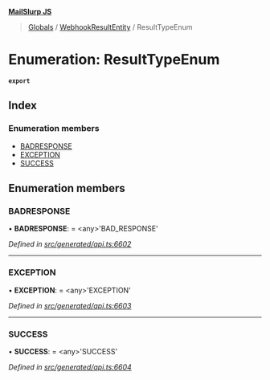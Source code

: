 **[MailSlurp JS](../README.md)**

> [Globals](../README.md) / [WebhookResultEntity](../modules/webhookresultentity.md) / ResultTypeEnum

# Enumeration: ResultTypeEnum

**`export`** 

## Index

### Enumeration members

* [BADRESPONSE](webhookresultentity.resulttypeenum.md#badresponse)
* [EXCEPTION](webhookresultentity.resulttypeenum.md#exception)
* [SUCCESS](webhookresultentity.resulttypeenum.md#success)

## Enumeration members

### BADRESPONSE

•  **BADRESPONSE**:  = \<any>'BAD\_RESPONSE'

*Defined in [src/generated/api.ts:6602](https://github.com/mailslurp/mailslurp-client/blob/37bf78e/src/generated/api.ts#L6602)*

___

### EXCEPTION

•  **EXCEPTION**:  = \<any>'EXCEPTION'

*Defined in [src/generated/api.ts:6603](https://github.com/mailslurp/mailslurp-client/blob/37bf78e/src/generated/api.ts#L6603)*

___

### SUCCESS

•  **SUCCESS**:  = \<any>'SUCCESS'

*Defined in [src/generated/api.ts:6604](https://github.com/mailslurp/mailslurp-client/blob/37bf78e/src/generated/api.ts#L6604)*
